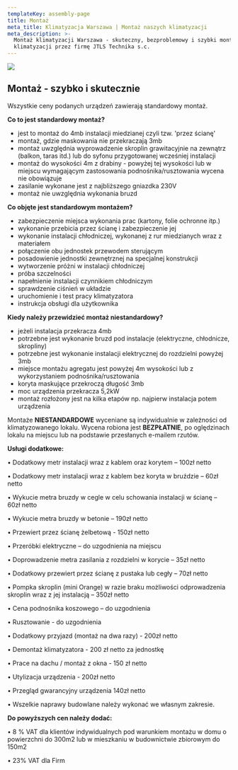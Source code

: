 ```yaml
---
templateKey: assembly-page
title: Montaż
meta_title: Klimatyzacja Warszawa | Montaż naszych klimatyzacji
meta_description: >-
  Montaż klimatyzacji Warszawa - skuteczny, bezproblemowy i szybki montaż
  klimatyzacji przez firmę JTLS Technika s.c.
---
```

![](/img/shutterstock_1289075521_compress.jpg)

## Montaż - szybko i skutecznie

Wszystkie ceny podanych urządzeń zawierają standardowy montaż.

**Co to jest standardowy montaż?**

* jest to montaż do 4mb instalacji miedzianej czyli tzw. 'przez ścianę'
* montaż, gdzie maskowania nie przekraczają 3mb
* montaż uwzględnia wyprowadzenie skroplin grawitacyjnie na zewnątrz (balkon, taras itd.) lub do syfonu przygotowanej wcześniej instalacji
* montaż do wysokości 4m z drabiny - powyżej tej wysokości lub w miejscu wymagającym zastosowania podnośnika/rusztowania wycena nie obowiązuje
* zasilanie wykonane jest z najbliższego gniazdka 230V
* montaż nie uwzględnia wykonania bruzd

**Co objęte jest standardowym montażem?** 

* zabezpieczenie miejsca wykonania prac (kartony, folie ochronne itp.)
* wykonanie przebicia przez ścianę i zabezpieczenie jej
* wykonanie instalacji chłodniczej, wykonanej z rur miedzianych wraz z materiałem
* połączenie obu jednostek przewodem sterującym
* posadowienie jednostki zewnętrznej na specjalnej konstrukcji
* wytworzenie próżni w instalacji chłodniczej
* próba szczelności 
* napełnienie instalacji czynnikiem chłodniczym
* sprawdzenie ciśnień w układzie
* uruchomienie i test pracy klimatyzatora
* instrukcja obsługi dla użytkownika

**Kiedy należy przewidzieć montaż niestandardowy?**

* jeżeli instalacja przekracza 4mb
* potrzebne jest wykonanie bruzd pod instalacje (elektryczne, chłodnicze, skropliny)
* potrzebne jest wykonanie instalacji elektrycznej do rozdzielni powyżej 3mb
* miejsce montażu agregatu jest powyżej 4m wysokości lub z wykorzystaniem podnośnika/rusztowania
* koryta maskujące przekroczą długość 3mb
* moc urządzenia przekracza 5,2kW
* montaż rozłożony jest na kilka etapów np. najpierw instalacja potem urządzenia

Montaże **NIESTANDARDOWE** wyceniane są indywidualnie w zależności od klimatyzowanego lokalu. Wycena robiona jest **BEZPŁATNIE**, po oględzinach lokalu na miejscu lub na podstawie przesłanych e-mailem rzutów.

**Usługi dodatkowe:**

• Dodatkowy metr instalacji wraz z kablem oraz korytem – 100zł netto

• Dodatkowy metr instalacji wraz z kablem bez koryta w bruździe – 60zł netto

• Wykucie metra bruzdy w cegle w celu schowania instalacji w ścianę – 60zł netto

• Wykucie metra bruzdy w betonie – 190zł netto

• Przewiert przez ścianę żelbetową - 150zł netto 

• Przeróbki elektryczne – do uzgodnienia na miejscu

• Doprowadzenie metra zasilania z rozdzielni w korycie – 35zł netto

• Dodatkowy przewiert przez ścianę z pustaka lub cegły – 70zł netto

• Pompka skroplin (mini Orange) w razie braku możliwości odprowadzenia skroplin wraz z jej instalacją – 350zł netto

• Cena podnośnika koszowego – do uzgodnienia

• Rusztowanie - do uzgodnienia

• Dodatkowy przyjazd (montaż na dwa razy) - 200zł netto

• Demontaż klimatyzatora - 200 zł netto za jednostkę

• Prace na dachu / montaż z okna - 150 zł netto

• Utylizacja urządzenia - 200zł netto

• Przegląd gwarancyjny urządzenia 140zł netto

• Wszelkie naprawy budowlane należy wykonać we własnym zakresie.

**Do powyższych cen należy dodać:** 

• 8 % VAT dla klientów indywidualnych pod warunkiem montażu w domu o powierzchni do 300m2 lub w mieszkaniu w budownictwie zbiorowym do 150m2

• 23% VAT dla Firm
